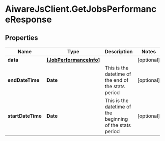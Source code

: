 # AiwareJsClient.GetJobsPerformanceResponse

## Properties

Name | Type | Description | Notes
------------ | ------------- | ------------- | -------------
**data** | [**[JobPerformanceInfo]**](JobPerformanceInfo.md) |  | [optional] 
**endDateTime** | **Date** | This is the datetime of the end of the stats period | [optional] 
**startDateTime** | **Date** | This is the datetime of the beginning of the stats period | [optional] 


